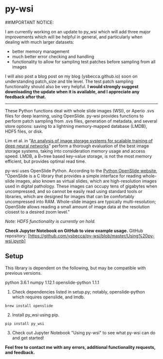 # py-wsi

##IMPORTANT NOTICE:

I am currently working on an update to py_wsi which will add three major improvements which will be helpful in general, and particularly when dealing with much larger datasets:

- better memory management
- much better error checking and handling
- functionality to allow for sampling test patches before sampling from all images

I will also post a blog post on my blog (ysbecca.github.io) soon on understanding patch_size and tile level. The test patch sampling functionality should also be very helpful. **I would strongly suggest downloading the update when it is available, and I appreciate any feedback after that.**

---------

These Python functions deal with whole slide images (WSI), or Aperio .svs files for deep learning, using OpenSlide. py-wsi provides functions to perform patch sampling from .svs files, generation of metadata, and several store options: saving to a lightning memory-mapped database (LMDB), HDF5 files, or disk.

Lim et al. in "[An analysis of image storage systems for scalable training of deep neural networks](http://www.bafst.com/events/asplos16/bpoe7/wp-content/uploads/analysis-image-storage.pdf)" perform a thorough evaluation of the best image storage systems, taking into consideration memory usage and access speed. LMDB, a B+tree based key-value storage, is not the most memory efficient, but provides optimal read time.

py-wsi uses OpenSlide Python. According to the [Python OpenSlide website](http://openslide.org/api/python/), "OpenSlide is a C library that provides a simple interface for reading whole-slide images, also known as virtual slides, which are high-resolution images used in digital pathology. These images can occupy tens of gigabytes when uncompressed, and so cannot be easily read using standard tools or libraries, which are designed for images that can be comfortably uncompressed into RAM. Whole-slide images are typically multi-resolution; OpenSlide allows reading a small amount of image data at the resolution closest to a desired zoom level."

*Note: HDF5 functionality is currently on hold.*

**Check Jupyter Notebook on GitHub to view example usage.**
GitHub repository: [https://github.com/ysbecca/py-wsi/blob/master/Using%20py-wsi.ipynb]

## Setup

This library is dependent on the following, but may be compatible with previous versions.

python 3.6.1
numpy 1.12.1
openslide-python 1.1.1


1. Check dependencies listed in setup.py; notably, openslide-python which requires openslide, and lmdb.

```
brew install openslide
```

2. Install py_wsi using pip.

```
pip install py_wsi
```

3. Check out Jupyter Notebook "Using py-wsi" to see what py-wsi can do and get started!

**Feel free to contact me with any errors, additional functionality requests, and feedback.**

